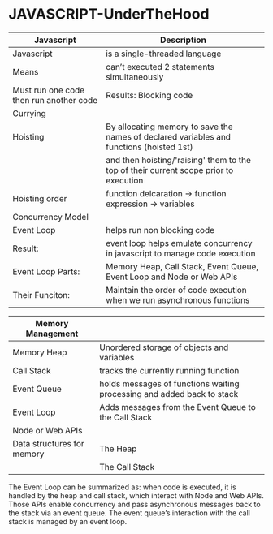 # JAVASCRIPT-UnderTheHood

|Javascript| Description |
|-----|-----|
|Javascript| is a single-threaded language |
| Means |can’t executed 2 statements simultaneously|
| Must run one code then run another code| Results: Blocking code |
|Currying||
|Hoisting| By allocating memory to save the names of declared variables and functions (hoisted 1st) |
|| and then hoisting/'raising' them to the top of their current scope prior to execution |
|Hoisting order| function delcaration -> function expression -> variables |
|Concurrency Model||
|Event Loop| helps run non blocking code|
| Result:| event loop helps emulate concurrency in javascript to manage code execution |
| Event Loop Parts: | Memory Heap, Call Stack, Event Queue, Event Loop and Node or Web APIs|
|Their Funciton: | Maintain the order of code execution when we run asynchronous functions |


|Memory Management ||
|-----|-----|
|Memory Heap| Unordered storage of objects and variables|
|Call Stack | tracks the currently running function|
|Event Queue| holds messages of functions waiting processing and added back to stack|
|Event Loop|Adds messages from the Event Queue to the Call Stack|
|Node or Web APIs||
|Data structures for memory| The Heap|
|| The Call Stack |

The Event Loop can be summarized as: when code is executed, it is handled by the heap and call stack, which interact with Node and Web APIs. Those APIs enable concurrency and pass asynchronous messages back to the stack via an event queue. The event queue’s interaction with the call stack is managed by an event loop.
